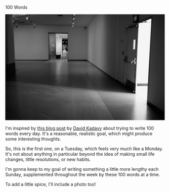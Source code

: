 100 Words

![](images/DSCF0004.jpg)

I'm inspired by [this blog post](https://medium.com/@kadavy/100-words-about-100-words-4b902d946265#.ob9xdlczw) by [David Kadavy](https://medium.com/@kadavy) about trying to write 100 words every day. It's a reasonable, realistic goal, which might produce some interesting thoughts.

So, this is the first one, on a Tuesday, which feels very much like a Monday. It's not about anything in particular beyond the idea of making small life changes, little resolutions, or new habits. 

I'm gonna keep to my goal of writing something a little more lengthy each Sunday, supplemented throughout the week by these 100 words at a time.

To add a little spice, I'll include a photo too!